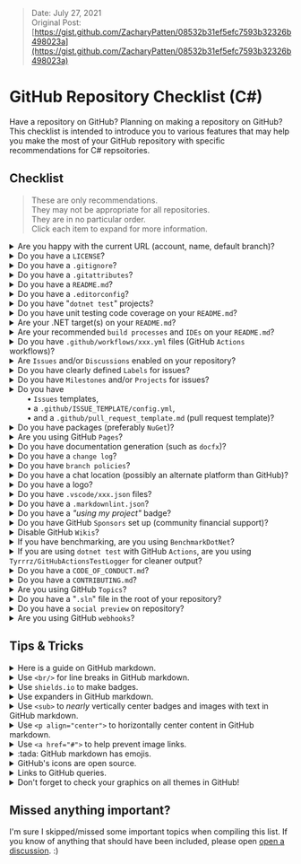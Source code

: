 > Date: July 27, 2021<br/>
> Original Post: [https://gist.github.com/ZacharyPatten/08532b31ef5efc7593b32326b498023a](https://gist.github.com/ZacharyPatten/08532b31ef5efc7593b32326b498023a)

# GitHub Repository Checklist (C#)

Have a repository on GitHub? Planning on making a repository on GitHub? This checklist is intended to introduce you to various features that may help you make the most of your GitHub repository with specific recommendations for C# repsoitories.

## Checklist

> These are only recommendations.<br/>
> They may not be appropriate for all repositories.<br/>
> They are in no particular order.<br/>
> Click each item to expand for more information.

<details>
<summary>
Are you happy with the current URL (account, name, default branch)?
</summary>
<p>

> Make sure you are happy with the name of your repo and the account your repo is under. You can rename and transer ownership of repositories, but that will change the URL of your repo, which may cause confusion for your community.
>
> GitHub has organization accounts, so if you already have a group of dedicated developers or intend to grow a community around the repository, having the repository be under an organization's account may be more appropriate than a personal account.<br/>
> [See more information on GitHub organization here.](https://docs.github.com/en/organizations/collaborating-with-groups-in-organizations/about-organizations)
>
> Also, make sure you are happy with the name of your default branch. `"master"` has been a common name for default branches, but most repositories are using `"main"` now. Changing branch names in GitHub is very easy, but it is still easier to start out with your prefered default branch name rather than having to change to it.<br/>
[Here is GitHub's documentation on changing branch names.](https://github.com/github/renaming)

</p>
</details>

<details>
<summary>
Do you have a <code>LICENSE</code>?
</summary>
<p>

> If you don't already have one, you should add a `LICENSE` file to the root of your repository.<br/>
> [See GitHub's guide on licensing here.](https://docs.github.com/en/github/creating-cloning-and-archiving-repositories/creating-a-repository-on-github/licensing-a-repository)

</p>
</details>

<details>
<summary>
Do you have a <code>.gitignore</code>?
</summary>
<p>

> Don't include unnecessary content in your repository. Your repository should include the source code for your project. It should not include compilation results (the `bin` and `obj` folders), compiler generated `.xml` files, user-specific IDE settings (such as the `.vs` directory created by Visual Studio), etc. The binaries (compilation results) belong in releases and/or packages rather than the files of your repository.
>
> The `.gitignore` file is how you can control what files are included or excluded from your repository. For C# repsoitories, if you use GitHub's online interface, you want to choose the `Visual Studio` option when you create your repository:
>
> ![image](https://raw.githubusercontent.com/ZacharyPatten/ZacharyPatten/main/Resources/github-repo-checklist/gitignore.png)
>
> If you need to add or update a `.gitignore` file to an existing repsoitory, you copy the latest version of the `Visual Studio` template here:
> [https://github.com/github/gitignore/blob/master/VisualStudio.gitignore](https://github.com/github/gitignore/blob/master/VisualStudio.gitignore)
>
> [See git's documentation on `.gitignore` here.](https://git-scm.com/docs/gitignore)

</p>
</details>

<details>
<summary>
Do you have a <code>.gitattributes</code>?
</summary>
<p>

> `.gitattributes` is a settings file for `git`. The most common use is to standardize line endings, so that when the code is cloned it will have the appropriate line endings based on the environment from which is is cloned. For C# repositories, you generally just want to use this as your `.gitattributes`:
> ```
> * text=auto
> ```
> However, if you do have any binary files you should add explicit entries for those types of files to make sure they do not get corrupted. For example, if you have a `.png` image file in your repository you could add this line to your `.gitattributes`:
> ```
> *.png binary
> ```
>
> > `.gitattributes` files can especially help if you have content that requires specific line endings such as shell scripts.
>
> [See git's documentation on `.gitattributes` here.](https://git-scm.com/docs/gitattributes)

</p>
</details>

<details>
<summary>
Do you have a <code>README.md</code>?
</summary>
<p>

> If you don't already have one, you should add a `README.md` file to the root of your repository. GitHub will show the contents of the `README.md` file located in the current directory without users having to open that file explicitily. So, if you have a `README.md` in the root of your project, GitHub will show that content on the landing page of your repository. If you put a `README.md` file in a sudirectory like `Test A/Test B/README.md`, than the content of that file will be shown by GitHub when a user accesses the `Test A/Test B/` directory.
>
> GitHub supports other formats for `README` files such as `.txt`, but markdown `.md` is the prefered format as it supports formatting features other formats do not.<br/>
> [Here is GitHub's documentation on markdown.](https://guides.github.com/features/mastering-markdown/)

</p>
</details>

<details>
<summary>
Do you have a <code>.editorconfig</code>?
</summary>
<p>

> An `.editorconfig` file is a settings file supported by most common C# IDEs and editors. It includes settings like tabs vs spaces, indentation size, suppressing compiler warnings, and more. You can have multiple `.editorconfig` files in various directories if you need directory specific settings.
>
> [Here is `.editorconfig` infromation on `https://docs.microsoft.com/`.](https://docs.microsoft.com/en-us/visualstudio/ide/create-portable-custom-editor-options)
>
> [Here is `.editorconfig` infromation on `https://editorconfig.org/`.](https://editorconfig.org/)
>
> [Here is the `.editorconfig` plugin for `Visual Studio Code`.](https://marketplace.visualstudio.com/items?itemName=EditorConfig.EditorConfig)

</p>
</details>

<details>
<summary>
Do you have "<code>dotnet test</code>" projects?
</summary>
<p>

> If you don't already have a unit testing project, consider making one. Unit tests help with regression testing, validate code works on different environments, doing test-driven development, etc. Unit tests can also serve as examples of how to use the code.
>
> Unit testing projects are seperate projects from your source code (you should have multiple `.csproj` files in different directories). Unit tests can be run with the `dotnet test` command. There are several popular frameworks for unit testing: `MSTest`, `NUnit`, and `XUnit`. While there are minor feature differences between them, they can all get the job done.
>
> > Note: it is fairly common for new .NET developers to implement unit testing as a console application rather than using a "`dotnet test`" supported framework. You should really use a "`dotnet test`" supported framework.
>
> [More information here. (unit testing guide)](https://docs.microsoft.com/en-us/visualstudio/test/walkthrough-creating-and-running-unit-tests-for-managed-code)
>
> [More information here. (`dotnet test`)](https://docs.microsoft.com/en-us/dotnet/core/tools/dotnet-test)

</p>
</details>

<details>
<summary>
Do you have unit testing code coverage on your <code>README.md</code>?
</summary>
<p>

> Have you seen a badge like this on other repositories?<br/>
> ![codecov-badge](https://raw.githubusercontent.com/ZacharyPatten/ZacharyPatten/main/Resources/github-repo-checklist/codcov-badge.svg)
>
> That percentage represent how much of the source code is touched by unit tests. Generally, the higher the percentage of your code that is unit tested, the more robust/reliable your code is.
>
> > Note: Try to write meaningful unit tests rather than slapping on unit tests to achieve 100% coverage. Just because you have a high coverage percentage does not mean your code is bug free. Having unreliable, excessive, or verbose unit testing can sometimes hinder a project more than help it.
>
> How to I get my test coverage?
>
> [More information here (MS Docs code coverage).](https://docs.microsoft.com/en-us/dotnet/core/testing/unit-testing-code-coverage)
>
> Here are some common resources for producing code coverage reports:
>
> - `CodeCov`: [https://about.codecov.io/](https://about.codecov.io/)
> - `SonarCloud`: [https://sonarcloud.io/](https://sonarcloud.io/)
> - `ReportGenerator`: [https://github.com/danielpalme/ReportGenerator](https://github.com/danielpalme/ReportGenerator)

</p>
</details>

<details>
<summary>
Are your .NET target(s) on your <code>README.md</code>?
</summary>
<p>

> It is important to clearly display the .NET target(s) of your project on your landing page. Are you targetting `.NET 5`, `.NET 6`, `.NET Standard 2.0`, `.NET Framework 4.8`, or any other version? You don't want to make your community dig through your `.csproj` files or try to run your application only to find out it is dependent on `.NET 9000` which they don't have installed yet.
>
> This could be as simple as including a comment at the top of your `README.md` file:
>
> > This project targets [.NET 5](https://dotnet.microsoft.com/download).
>
> But an nicer way is to just make a badge. You can even make the badge dynamic so that if you change your .NET target (such as migrating from `.NET 5` to `.NET 6`) the badge can automatically update for you. Here is an example of a .NET target badge:<br/>
> <a href="https://dotnet.microsoft.com/download" alt=".NET target"><img alt=".NET target" src="https://img.shields.io/badge/dynamic/xml?color=%23512bd4&label=target&query=%2F%2FTargetFramework%5B1%5D&url=https%3A%2F%2Fraw.githubusercontent.com%2FZacharyPatten%2FTowel%2Fmain%2FSources%2FTowel%2FTowel.csproj&logo=.net" title="Go To .NET Download"></a>
>
> [Here is a guide on how you can set up a dynamic .NET target badge for your repository.](https://github.com/ZacharyPatten/ZacharyPatten/blob/main/Articles/2020-09-12.md)

</p>
</details>

<details>
<summary>
Are your recommended <code>build processes</code> and <code>IDEs</code> on your <code>README.md</code>?
</summary>
<p>

> If you have any custom build processes, such as `.cmd` scripts like "`Build.cmd`" or "`Restore.cmd`", put it on your root `README.md`. Don't bury it on another page (such as a `Wiki` page) that new users may miss upon first glance.
>
> Also put what `IDEs` your project supports on your `README.md`:
>
> - Visual Studio?
> - JetBrains Rider?
> - Visual Studio Code? _(see the `.vscode/xxx.json` bullet below)_
> - Visual Studio for Mac?
> - other?
>
> For example, if you have a `Windows Forms Application` (which is best to develop on `Visual Studio`), then it can help beginners if you recommend `Visual Studio` instead of `Visual Studio Code` or `Visual Studio for Mac`.
>
> Badges can be useful for this topic as well. Here are some examples:
>
> ![image](https://raw.githubusercontent.com/ZacharyPatten/ZacharyPatten/main/Resources/github-repo-checklist/opens-with-visual-studio-badge.svg)<br/>
> [Source of the badge can be seen here.](https://github.com/ZacharyPatten/ZacharyPatten/blob/main/Resources/github-repo-checklist/opens-with-visual-studio-badge.svg?short_path=23570eb)
>
> ![image](https://raw.githubusercontent.com/ZacharyPatten/ZacharyPatten/main/Resources/github-repo-checklist/opens-with-visual-studio-code.svg)<br/>
> [Source of the badge can be seen here.](https://github.com/ZacharyPatten/ZacharyPatten/blob/main/Resources/github-repo-checklist/opens-with-visual-studio-code.svg?short_path=0b99480)
>
> ![image](https://raw.githubusercontent.com/ZacharyPatten/ZacharyPatten/main/Resources/github-repo-checklist/opens-with-visual-studio-for-mac.svg)<br/>
> [Source of the badge can be seen here.](https://github.com/ZacharyPatten/ZacharyPatten/blob/main/Resources/github-repo-checklist/opens-with-visual-studio-for-mac.svg?short_path=bce8fdf)
>
> ![image](https://raw.githubusercontent.com/ZacharyPatten/ZacharyPatten/main/Resources/github-repo-checklist/opens-with-jetbrains-rider.svg)<br/>
> [Source of the badge can be seen here.](https://github.com/ZacharyPatten/ZacharyPatten/blob/main/Resources/github-repo-checklist/opens-with-jetbrains-rider.svg?short_path=aaea9e6)

</p>
</details>

<details>
<summary>
Do you have <code>.github/workflows/xxx.yml</code> files (GitHub <code>Actions</code> workflows)?
</summary>
<p>

> GitHub supports devops pipelines with GitHub `Actions`. You can create pipelines to do anything you need including topics like running builds, running unit tests, deploying nuget packages, deploying GitHub `Pages` content, etc. All you need to do is create `.yml` files inside the `.github/workflows/` directory of your repository, and you have workflows.
>
> For C# repositories, you should at least have a continuous integration workflow that will build your code and run your unit tests. Here is an example of a C# continuous integration workflow for a project targetting .NET 5:
> ```yml
> name: Continuous Integration
> on:
>   workflow_dispatch:
>   push:
>     branches:
>       - main
>     paths-ignore:
>       - '.vscode/**'
>       - '.github/**'
>       - 'README.md'
>   pull_request:
>     branches:
>       - main
>     paths-ignore:
>       - '.vscode/**'
>       - '.github/**'
>       - 'README.md'
> jobs:
>   continuous-integration:
>     runs-on: ubuntu-latest
>     steps:
>     - uses: actions/checkout@v2
>     - name: setup dotnet
>       uses: actions/setup-dotnet@v1
>       with:
>         dotnet-version: 5.0.301
>     - name: dotnet build
>       run: dotnet build --configuration 'Release'
>     - name: dotnet test
>       run: dotnet test --configuration 'Release'
> ```
> GitHub provides badges so you can display the results of the workflow. Here is what a badge from the above workflow looks like (assume it is successful):<br/>
> ![image](https://raw.githubusercontent.com/ZacharyPatten/ZacharyPatten/main/Resources/github-repo-checklist/github-actions-badge.svg)
>
> [More information here (GitHub Actions).](https://github.com/features/actions)

</p>
</details>

<details>
<summary>
Are <code>Issues</code> and/or <code>Discussions</code> enabled on your repository?
</summary>
<p>

> `Issues` and `Discussions` are two seperate features on GitHub. `Issues` is enabled on GitHub repositories by default, but `Discussions` is not. You can enable or disable either feature from the settings of your repository. `Discussions` is a newer feature and is currently considered to be in a `beta` version.
>
> For a C# repository, it is likely a good idea to have both `Issues` and `Discussions` enabled. `Issues` are a great place to track bugs and feature requests. `Discussions` are generally a better place to have conversations, such as users asking questions or showcasing projects. `Discussions` allow users to reply to other comments while in `Issues` users can only reply to the original post.
>
> [More information here. (GitHub `Issues`)](https://guides.github.com/features/issues/)
>
> [More information here. (GitHub `Discussions`)](https://docs.github.com/en/discussions)

</p>
</details>

<details>
<summary>
Do you have clearly defined <code>Labels</code> for issues?
</summary>
<p>

> `Labels` help you categorize and document `Issues`. You can create your own labels to better document issues. Examples of common custom labels include `backlog`, `approved`, `needs approval`, and `needs more information`.
>
> If you want to encourage people to contribute to your repository, you should espcially use the `good first issue` and `help wanted` labels. Issues with those specific labels are tracked by GitHub and other resources that may help guide the open source community to helping you with your project.
>
> [More information here.](https://docs.github.com/en/issues/using-labels-and-milestones-to-track-work/managing-labels)

</p>
</details>

<details>
<summary>
Do you have <code>Milestones</code> and/or <code>Projects</code> for issues?
</summary>
<p>

> &bull; `Milestones`
>
> `Issues` are great for documenting bugs an enhancements, but how do you document the the timelines/deadlines of them? That is where `Milestones` can help. If you are planning on a future release `3.0.0` it may be nice to create a milestone for that release, and put the relevant issues inside that milestone. That way your community can clearly see what all issues still need to be addressed for the upcoming `3.0.0` release.
>
> `Milestones` are built into `Issues` and thus are enabled if `Issues` are enabled.
>
> [More information here.](https://docs.github.com/en/issues/using-labels-and-milestones-to-track-work/about-milestones)
>
> &bull; `Projects`
>
> `Projects` is a seperate feature from `Issues` and can be enabled/disabled in the settings of the repository. `Projects` are enabled by default.
>
> `Projects` are an additional way to categorize and track `Issues`. While `Milesteones` are useful, they don't necessarily track the state of an `Issue` (has work on the `Issue` started or not). `Projects` are intended to fill in that need.
>
> [More information here (GitHub about project boards).](https://docs.github.com/en/issues/organizing-your-work-with-project-boards/managing-project-boards/about-project-boards)

</p>
</details>

<details>
<summary>
Do you have<br/>
&nbsp;&nbsp;&nbsp;&nbsp;&nbsp;&nbsp;&nbsp;&nbsp;&bull; <code>Issues</code> templates,<br/>
&nbsp;&nbsp;&nbsp;&nbsp;&nbsp;&nbsp;&nbsp;&nbsp;&bull; a <code>.github/ISSUE_TEMPLATE/config.yml</code>,<br/>
&nbsp;&nbsp;&nbsp;&nbsp;&nbsp;&nbsp;&nbsp;&nbsp;&bull; and a <code>.github/pull_request_template.md</code> (pull request template)?
</summary>
<p>

> &bull; `Issues` templates
>
> You can set up issue templates so that when creating a new issue, users can select from templates you make. `Bug` and `Enhancement` are common templates for example. With the templates, you can pre-populate issues with content such as labeling issues.<br/>
> [More information here.](https://docs.github.com/en/communities/using-templates-to-encourage-useful-issues-and-pull-requests/about-issue-and-pull-request-templates)
>
> &bull; `.github/ISSUE_TEMPLATE/config.yml`
>
> When creating new GitHub `Issues` on your repository, the `.github/ISSUE_TEMPLATE/config.yml` file will let you add options that link to other locations. For example, you may want to direct questions to be opened as `Discussions` rather than `Issues`, or if you have multiple repositories you may want to have a message like `If your issue involves XXX please open an issue here instead...`.<br/>
> [More information here.](https://docs.github.com/en/communities/using-templates-to-encourage-useful-issues-and-pull-requests/configuring-issue-templates-for-your-repository#configuring-the-template-chooser)
>
> &bull; `.github/pull_request_template.md`
>
> When a pull request is opened, GitHub prepopulates the content of the pull request with the `.github/pull_request_template.md` file. This allows you to instruct the community on how you expect pull requests to be written.<br/>
> [More information here.](https://docs.github.com/en/communities/using-templates-to-encourage-useful-issues-and-pull-requests/creating-a-pull-request-template-for-your-repository)

</p>
</details>

<details>
<summary>
Do you have packages (preferably <code>NuGet</code>)?
</summary>
<p>

> If you are making a library in which you intend for other developers to use your code as a dependency, you should be using packages.
>
> GitHub has package hosting, but most .NET developers use `nuget.org` for hosting packages rather than GitHub, because `nuget.org` is the default source of the `NuGet Package Explorer` in `Visual Studio` when users search for packages.
>
> [More information here (`dotnet pack`).](https://docs.microsoft.com/en-us/nuget/create-packages/creating-a-package-dotnet-cli)
>
> [More information here (publishing NuGet packages).](https://docs.microsoft.com/en-us/nuget/nuget-org/publish-a-package)
>
> [More information here (GitHub `Packages`)](https://github.com/features/packages)
>
> > Note: a great way to handle the creation and deployment of `NuGet` packages is to make a GitHub `Action` that triggers when you publish a `Release` on your repository. Here is an example GitHub `Action`:<br/>[https://github.com/ZacharyPatten/Towel/blob/main/.github/workflows/Towel%20Deployment.yml](https://github.com/ZacharyPatten/Towel/blob/main/.github/workflows/Towel%20Deployment.yml)

</p>
</details>

<details>
<summary>
Are you using GitHub <code>Pages</code>?
</summary>
<p>

> You can host static websites on GitHub for free. The feature is called GitHub `Pages`.<br/>
> [More information here.](https://pages.github.com/)
>
> > Note: GitHub Pages can host `Blazor webassembly` projects. Here is an example:<br/>
> > Source Code: [https://github.com/ZacharyPatten/dotnet-blazor-games](https://github.com/ZacharyPatten/dotnet-blazor-games)<br/>
> > GitHub Pages: [https://zacharypatten.github.io/dotnet-blazor-games/](https://zacharypatten.github.io/dotnet-blazor-games/)
>
> > Note: GitHub Pages can host documentation generator output like `docfx`. _(see the "documentation generation" bullet below)_

</p>
</details>

<details>
<summary>
Do you have documentation generation (such as <code>docfx</code>)?
</summary>
<p>

> For C# (or any .NET) repositories, there are tools for generating static documentation websites. One of the most popular tools is `docfx`. You can use `docfx` to generate a documenation website, and you have host the generated website on GitHub `Pages` for free. Here are key features of `docfx`:
>
> - it will generate an api reference using the `xml` comments on your source code
> - supports articles in markdown format
> - is easy to customizable (including custom stylings)
> - is easy to include in GitHub `Actions` so it can automatically trigger when you push changes
>
> Here is an example output of `docfx`:<br/>
> [https://zacharypatten.github.io/Towel/api/index.html](https://zacharypatten.github.io/Towel/api/index.html)
>
> Here is an example of a GitHub `Action` that runs `docfx` and deploys it to GitHub `Pages` on code pushes:<br/>
> [https://github.com/ZacharyPatten/Towel/blob/main/.github/workflows/Documentation.yml](https://github.com/ZacharyPatten/Towel/blob/main/.github/workflows/Documentation.yml)
>
> [More information here (`docfx` github repository).](https://github.com/dotnet/docfx)
>
> [More information here (`docfx` tutorial).](https://dotnet.github.io/docfx/tutorial/docfx_getting_started.html)

</p>
</details>

<details>
<summary>
Do you have a <code>change log</code>?
</summary>
<p>

> Your community can see your code changes in the `git` history, but having a summarized change log is really important. Not only is this useful for communities to check what the changes are between versions, it is also useful for potential new contributors by detailing what topics are undergoing active development.
>
> Handle your change log however you want (a `Changelog.md` markdown file in your repository, a page on your wiki, etc.). However, probably the best place to keep your change log is the `Releases` of your GitHub repository. Here ar some examples of change logs implemented in the `Releases` of several GitHub repositories:
>
> - [https://github.com/ZacharyPatten/Towel/releases](https://github.com/ZacharyPatten/Towel/releases)
> - [https://github.com/dotnet/Silk.NET/releases](https://github.com/dotnet/Silk.NET/releases)
> - [https://github.com/Singulink/Singulink.Numerics.BigDecimal/releases](https://github.com/Singulink/Singulink.Numerics.BigDecimal/releases)
>
> > Note: if you have `NuGet` packages, you can just link the release notes on the `NuGet` package back to your GitHub `Releases`, so that you only have one location you need to update. Having to update change logs in mutiple locations can be a pain. Here is an example:<br/>[https://www.nuget.org/packages/Towel/1.0.32](https://www.nuget.org/packages/Towel/1.0.32)<br/>Notice that the "Release Notes" is a link back to the `Release` in GitHub:<br/>
> > ```
> > See https://github.com/ZacharyPatten/Towel/releases/tag/1.0.32
> > ```
> > That way there is only one change log that needs to be updated if there are typos or formatting errors.

</p>
</details>

<details>
<summary>
Do you have <code>branch policies</code>?
</summary>
<p>

> You can protect important branches by setting branch protection rules, which define whether collaborators can delete or force push to the branch and set requirements for any pushes to the branch, such as passing status checks or a linear commit history.
>
> [More information here.](https://docs.github.com/en/github/administering-a-repository/defining-the-mergeability-of-pull-requests/about-protected-branches)

</p>
</details>

<details>
<summary>
Do you have a chat location (possibly an alternate platform than GitHub)?
</summary>
<p>

> GitHub is a great platform for what it does well, but one thing that it does not do very well is acting as a community chat. GitHub `Issues` and `Discussions` are not really intended to be real-time chat platforms. They are relatively slow, they notify everyone who is watching the repository, and they are intended to be permanently retained for future reference.
>
> So, it can be nice to use a platform outside of GitHub where your community can have more laid-back discussions. Use whatever platform you prefer Discord, Gitter, Facebook, Reddit, etc. However Discord gets a special recommendation as it supports multiple channels, text and voice channels, it allows streaming, it supports bots, it support webhooks, it supports custom user roles and permissions, and much more.
>
> If you do set up another platform for your community, clearly document that on your root `README.md` so your community can find it, such as having a badge. Here is an example of a badge for a Discord server:<br/>
<a href="https://discord.gg/4XbQbwF"><img src="https://img.shields.io/discord/557244925712924684?logo=discord&logoColor=ffffff&color=7389D8" title="Go To Discord Server" /></a><br/>
> Here is the markdwon/HTML for that badge:
> ```html
> <a href="https://discord.gg/4XbQbwF"><img src="https://img.shields.io/discord/557244925712924684?logo=discord&logoColor=ffffff&color=7389D8" title="Go To Discord Server" /></a>
> ```

</p>
</details>

<details>
<summary>
Do you have a logo?
</summary>
<p>

> Is a logo required? No, but logos help the community remember your project and associate it with content outside your GitHub repsoitory:
>
> - website
> - social media posts
> - discord, gitter, and other platforms
> - articles
>
> Scalable Vector Graphics (`.svg`) is generally the prefered format for logos, because vector formats will render cleanly on any resolution, unlike raster graphics formats such as `.jpg`, `.png`, `.gif`, `.tif`, etc.
>
> However, if you plan on having nuget packages, nuget currently does not support `.svg` formats. You should still make your logo in the `.svg` format if you can, but you just need to convert it to a raster format (generally `.png`) in order to use it with nuget packages.
>
> Scalable Vector Graphics (`.svg`) support animations. So if you want an animated logo, you can do that with the `.svg` file format. Here is an example:<br/>
> <img src="https://raw.githubusercontent.com/LanguageDev/Yoakke/master/.github/resources/YoakkeLogoAnimated.svg" height="200"/><br/>
> That logo example is from this repository: [https://github.com/LanguageDev/Yoakke](https://github.com/LanguageDev/Yoakke)

</p>
</details>

<details>
<summary>
Do you have <code>.vscode/xxx.json</code> files?
</summary>
<p>

> Most .NET developers expect to use `Visual Studio`, but `Visual Studio Code` is gaining popularity too. If your project is compatible with `Visual Studio Code` consider adding the following files so `Visual Studio Code` users have an easier time with your repository:
>
> - `.vscode/extensions.json`<br/>This file lets you recommend extensions to users that open your repository in `Visual Studio Code`.<br/>
[More information here.](https://code.visualstudio.com/docs/editor/extension-marketplace#_workspace-recommended-extensions)
> - `.vscode/settings.json`<br/>This is a settings file: enable semantic highlighting, exclude directories from the Explorer, show parameter hints, etc.<br/>[More information here.](https://code.visualstudio.com/docs/getstarted/settings)
> - `.vscode/tasks.json`<br/>This file defines tasks that can be run in Visual Studio Code, such as building your project. Tasks are often referenced from the `launch.json` file.<br/>
[More information here.](https://code.visualstudio.com/docs/editor/tasks)
> - `.vscode/launch.json`<br/>This file defines the options the users can select from the "Run and Debug" view in Visual Studio Code.<br/>
[More information here.](https://code.visualstudio.com/docs/editor/debugging)

</p>
</details>

<details>
<summary>
Do you have a <code>.markdownlint.json</code>?
</summary>
<p>

> [markdownlint](https://github.com/DavidAnson/markdownlint) is a style checker for markdown files. It is supported by various markdown editors and is easy to integrate into pipelines such as [GitHub Actions](https://github.com/features/actions).
>
> `.markdownlint.json` is a settings file used by [markdownlint](https://github.com/DavidAnson/markdownlint) when validating markdown (`.md`) files. For example, by default [markdownlint](https://github.com/DavidAnson/markdownlint) will report errors if inline HTML is used in markdown, but if you want to allow inline HTML the `.markdownlint.json` file can be used to suppress the `MD033 no-inline-html - Inline HTML` errors.
>
> Even if you do not use [markdownlint](https://github.com/DavidAnson/markdownlint), members of your community might (such as the extension for `Visual Studio Code`), and if they open your markdown files they may see a lot of notifications if you do not include a `.markdownlint.json` with suppressions.
>
> [Here is the `markdownlint` extension for Visual Studio Code.](https://marketplace.visualstudio.com/items?itemName=DavidAnson.vscode-markdownlint)

</p>
</details>

<details>
<summary>
Do you have a <em>"using my project"</em> badge?
</summary>
<p>

> If you are making a project that is intended to be used by other developers such as a code library, consider making a badge that other developers can easily copy and display on their projects. Here is an example:<br/>
> ![image](https://raw.githubusercontent.com/ZacharyPatten/Towel/main/.github/Resources/UsingTowel.svg)<br/>
> That example is from this repository: [https://github.com/ZacharyPatten/Towel](https://github.com/ZacharyPatten/Towel)

</p>
</details>

<details>
<summary>
Do you have GitHub <code>Sponsors</code> set up (community financial support)?
</summary>
<p>

> Have you seen other projects with the "Sponsor" button at the top of their repsoitory?
>
> ![image](https://raw.githubusercontent.com/ZacharyPatten/ZacharyPatten/main/Resources/github-repo-checklist/gitignore.png)
>
> Are you wanting the same for your repository? That feature is simply called GitHub `Sponsors`. You can also configure the sponsor button to link to alternate funding platforms like `Patreon`, `Buy Me a Coffee`, etc.
>
> [More information here (GitHub sponsors).](https://github.com/sponsors)

</p>
</details>

<details>
<summary>
Disable GitHub <code>Wikis</code>?
</summary>
<p>

> Can GitHub `Wikis` be useful? Yes. However, they are often not the best place to put documentation, especially for .NET projects.
>
> - If you are going to use `Wikis`, don't let `Wikis` get verbose. The extra real estate that `Wikis` provide often lead to bloat verbage. No one likes unnecessary filler content. Also don't spread the information too thin. A handful of more dense pages are often preferred to dozens of pages with very little content in them.
> - Often times `Wiki` content could just be put on the root `README.md` rather than distributed among dozens of seperate (often barren) pages in a `Wiki`. Expanders are especially useful so that your `README.md` has a lot of content but is not overwhelming at first glance.
> - If you are using GitHub `Pages` (website), why not just include your documentation on there rather than on a GitHub `Wiki`? Having documentation in multiple places will just cause confusion. Especially if you are using a documentation generator like `docfx`, then you should probably just put on your documentation in your `docfx` content rather than a GitHub `Wiki`. No reason to have both.
> - You can just include markdown files in your repository rather than using the GitHub `Wikis`. This makes it easier to add markdown linting (validation), it will be easier for the community to contribute to, there will only be one history (rather than Wiki + Repository history), and users who clone the repo will have the documentation even if they are offline (without having to had clone the `Wiki` too).
>
> `Wikis` are one of the few features in GitHub that might just be better to ignore/disable. You can enable/disable `Wikis` in the settings of your repository.

</p>
</details>

<details>
<summary>
If you have benchmarking, are you using <code>BenchmarkDotNet</code>?
</summary>
<p>

> Writing a console application using `Stopwatch` or `DateTime` is not a reliable way to gather benchmarking data. If you want to include benchmarking in your repository, you should be using the `benchmarkdotnet`. `benchmarkdotnet` outputs results in a format that is supported by GitHub markdown (you can copy-paste the results directly into GitHub markdown).
>
> [More information here (`benchmarkdotet` github repo).](https://github.com/dotnet/BenchmarkDotNet)

</p>
</details>

<details>
<summary>
If you are using <code>dotnet test</code> with GitHub <code>Actions</code>, are you using <code>Tyrrrz/GitHubActionsTestLogger</code> for cleaner output?
</summary>
<p>

> [More information here (Tyrrrz/GitHubActionsTestLogger GitHub repository).](https://github.com/Tyrrrz/GitHubActionsTestLogger)

</p>
</details>

<details>
<summary>
Do you have a <code>CODE_OF_CONDUCT.md</code>?
</summary>
<p>

> If you want to have a file detailing the code of conduct you expect out of your community, the best place to document that is in a `CODE_OF_CONDUCT.md` file in the root of your repository. That is just the file path/name recommended by GitHub, and many repositories follow that convention, so if you also put for community guidelines in the same file `CODE_OF_CONDUCT.md` it will be easier for your community to find it.

</p>
</details>

<details>
<summary>
Do you have a <code>CONTRIBUTING.md</code>?
</summary>
<p>

> GitHub recommends you make a `CONTRIBUTING.md` file in the root of your repository that documents how your community can contribute to your project. If you write similar documentation you should likely put it in that file name/path so it is easy for your community to find it.

</p>
</details>

<details>
<summary>
Are you using GitHub <code>Topics</code>?
</summary>
<p>

> You can label your repository with various topics, which can make it easier for users to find your repository when searching/exploring GitHub.
>
> <image src="https://user-images.githubusercontent.com/3385986/127240330-8a1b34e0-6656-49c5-ab43-bd2d58456357.png" height="300" />
>
> Then your repository will appear in the search results on pages like [https://github.com/topics](https://github.com/topics).

</p>
</details>

<details>
<summary>
Do you have a "<code>.sln</code>" file in the root of your repository?
</summary>
<p>

> Try to have a single solution "`.sln`" file in the root directory of your repository. That way newcomers to your project have a clear entry point for how to get started even without reading your documentation.

</p>
</details>

<details>
<summary>
Do you have a <code>social preview</code> on repository?
</summary>
<p>

> The `social preview` is a banner image that will be displayed on some platforms with links to your repsoitory.
>
> [More information here (GitHub social media preview).](https://docs.github.com/en/github/administering-a-repository/managing-repository-settings/customizing-your-repositorys-social-media-preview)

</p>
</details>

<details>
<summary>
Are you using GitHub <code>webhooks</code>?
</summary>
<p>

> Discord `webhooks` are a way to send notifications to other platforms when various changes occur on your repository such as code pushes, issues being opened, or pull requests being opened. This can be especially useful if you set up a `discord` server for your repository.
>
> [More information here (GitHub webhooks).](https://docs.github.com/en/developers/webhooks-and-events/webhooks/about-webhooks)

</p>
</details>

## Tips & Tricks

<details>
<summary>
Here is a guide on GitHub markdown.
</summary>
<p>

> [More information here (GitHub mastering markdwon).](https://guides.github.com/features/mastering-markdown/)

</p>
</details>

<details>
<summary>
Use <code>&lt;br/&gt;</code> for line breaks in GitHub markdown.
</summary>
<p>

> If<br/>
> you<br/>
> need<br/>
> a<br/>
> line<br/>
> break<br/>
> use<br/>
> `<br/>`.

</p>
</details>

<details>
<summary>
Use <code>shields.io</code> to make badges.
</summary>
<p>

> [shields.io](https://shields.io/) is a great website you can use to make badges. The badges are in `.svg` file formats and are easy to customize if needed such as adding custom logos.

</p>
</details>

<details>
<summary>
Use expanders in GitHub markdown.
</summary>
<p>

> You can make drop downs on markdown with the following:
> ```html
> <details>
> <summary>
> HEADING
> </summary>
> <p>
> 
> CONTENT
> 
> </p>
> </details>
> ```

</p>
</details>

<details>
<summary>
Use <code>&lt;sub&gt;</code> to <em>nearly</em> vertically center badges and images with text in GitHub markdown.
</summary>
<p>

> Unfortunately there is no way to vertically center badges and images with text in GitHub's markdown. Badges and images are rendered slightly above the midline of the text. However, you can force the badges and images to be slightly lower by wrapping them in `<sub>` tags (which is subscript).
>
> Without `<sub>`: <a href="https://dotnet.microsoft.com/download" alt=".NET target"><img alt=".NET target" src="https://img.shields.io/badge/dynamic/xml?color=%23512bd4&label=target&query=%2F%2FTargetFramework%5B1%5D&url=https%3A%2F%2Fraw.githubusercontent.com%2FZacharyPatten%2FTowel%2Fmain%2FSources%2FTowel%2FTowel.csproj&logo=.net" title="Go To .NET Download"></a>
>
> With~~out~~ `<sub>`: <sub><a href="https://dotnet.microsoft.com/download" alt=".NET target"><img alt=".NET target" src="https://img.shields.io/badge/dynamic/xml?color=%23512bd4&label=target&query=%2F%2FTargetFramework%5B1%5D&url=https%3A%2F%2Fraw.githubusercontent.com%2FZacharyPatten%2FTowel%2Fmain%2FSources%2FTowel%2FTowel.csproj&logo=.net" title="Go To .NET Download"></a></sub>

</p>
</details>

<details>
<summary>
Use <code>&lt;p align="center"&gt;</code> to horizontally center content in GitHub markdown.
</summary>
<p>

> You can horizontally center content in GitHub markdown with the following:
> ```html
> <p align="center">
>     CONTNET
> </p>
> ```
> This is particularly nice for logos and badges.
>
> > Note: you can't mix normal markdwon syntax with inline HTML syntax. So rather than using markdown images like `![IMAGE](SOURCE)` you need to use HTML like `<a href="LINK"><img src="SOURCE"/></a>`.

</p>
</details>

<details>
<summary>
Use <code>&lt;a href="#"&gt;</code> to help prevent image links.
</summary>
<p>

> Unfortunately in GitHub's markdown, there is no way to prevent an image from being a click-able link. GitHub adds links to images and `<a>` tags that wrap images. This is a problem in multiple scenarios such as when you want an image to be in the `<summary>` of a expander (clicking the `<summary>` should toggle the exander rather than being a link). The best thing you can currently do is wrap images with `<a href="#">IMAGE</a>` and then at least they will link to the current page rather opening the URL of the image.

</p>
</details>

<details>
<summary>
:tada: GitHub markdown has emojis.
</summary>
<p>

> :bowtie:<br/>
> :page_facing_up:<br/>
> :file_folder:<br/>
> :meat_on_bone:<br/>
> [See this link.](https://gist.github.com/rxaviers/7360908)
>
> > Note: emojis are especially useful inside of expanders, since images and expanders in GitHum markdown do not play well.

</p>
</details>

<details>
<summary>
GitHub's icons are open source.
</summary>
<p>

> GitHub's icons are open source so you can use them in your content.
> [https://github.com/primer/octicons](https://github.com/primer/octicons)
>
> There are lots of things you can do with the icons. Here is an example where the icons were used to document the file structure of a repository:<br/>
> ![image](https://raw.githubusercontent.com/ZacharyPatten/ZacharyPatten/main/Resources/github-repo-checklist/GitHubIconsFileStructure.png)<br/>
> That screenshot was taken from this repository:<br/>
> [https://github.com/ZacharyPatten/Towel](https://github.com/ZacharyPatten/Towel)
>
> Another example of using the github icons is for making links to GitHub queries. Here is an example of a GitHub profile that uses the icons in links to topics authored by that user:<br/>
> ![image](https://raw.githubusercontent.com/ZacharyPatten/ZacharyPatten/main/Resources/github-repo-checklist/GitHubIconsAuthoredContent.png)<br/>
> That screenshot was taken from this GitHub profile:<br/>
> [https://github.com/ZacharyPatten](https://github.com/ZacharyPatten)

</p>
</details>

<details>
<summary>
Links to GitHub queries.
</summary>
<p>

> You can create links to queries in GitHub. One use case for this could be linking to all Q/A discussions that haev not yet been answered so you can make sure they get help quickly.
>
> Here is the base URL you want to use: `https://github.com/search`
>
> > Note: avoid using other base URLs like `https://github.com/issues`, because those are only accessible by users who are logged into their GitHub. `https://github.com/search` works even for users who are not logged into GitHub.
>
> Then you can add parameters such as `q=author%3Azacharypatten` and to `is%3Aissue+is%3Aopen` adjust the resulting query of the link. For example this link results in a query of all `Issues` opened by the user `zacharypatten`:<br/>
> [https://github.com/search?q=author%3Azacharypatten+is%3Aissue+is%3Aopen](https://github.com/search?q=author%3Azacharypatten+is%3Aissue+is%3Aopen)
>
> Just modify the parameters to adjust your query as needed.

</p>
</details>

<details>
<summary>
Don't forget to check your graphics on all themes in GitHub!
</summary>
<p>

> Make sure you check out what your repository looks like in all of GitHub's themes. Currently GitHub supports the following themes:
>
> - `Default light`
> - `Default dark`
> - `Dark dimmed`
>
> Your logo may look good in one theme, but it may blend into the background in another.
>
> You can change themes from the settings of your GitHub account.

</p>
</details>

## Missed anything important?

I'm sure I skipped/missed some important topics when compiling this list. If you know of anything that should have been included, please open [open a discussion](https://github.com/ZacharyPatten/ZacharyPatten/discussions). :)
